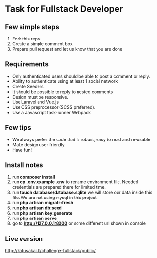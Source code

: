 # Task for Fullstack Developer

## Few simple steps

1. Fork this repo
2. Create a simple comment box
3. Prepare pull request and let us know that you are done

## Requirements
- Only authenticated users should be able to post a comment or reply.
- Ability to authenticate using at least 1 social network
- Create Seeders
- It should be possible to reply to nested comments
- Design must be responsive.
- Use Laravel and Vue.js
- Use CSS preprocessor (SCSS preferred).
- Use a Javascript task-runner Webpack

## Few tips
- We always prefer the code that is robust, easy to read and re-usable
- Make design user friendly
- Have fun!

## Install notes
1. run **composer install**
2. run **cp .env.example .env** to rename environment file. Needed credentials are prepared there for limited time.
3. run **touch database/database.sqlite** we will store our data inside this file. We are not using mysql in this project
4. run **php artisan migrate:fresh**
5. run **php artisan db:seed**
6. run **php artisan key:generate**
7. run **php artisan serve**
8. go to **http://127.0.0.1:8000** or some different url shown in console

## Live version

http://katusakai.lt/challenge-fullstack/public/
